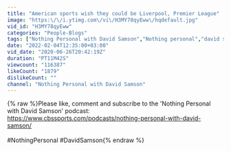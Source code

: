 ```yaml
---
title: "American sports wish they could be Liverpool, Premier League"
image: "https:\/\/i.ytimg.com\/vi\/H3MY78qyEww\/hqdefault.jpg"
vid_id: "H3MY78qyEww"
categories: "People-Blogs"
tags: ["Nothing Personal with David Samson","Nothing personal","david samson"]
date: "2022-02-04T12:35:00+03:00"
vid_date: "2020-06-26T20:42:19Z"
duration: "PT11M42S"
viewcount: "116387"
likeCount: "1879"
dislikeCount: ""
channel: "Nothing Personal with David Samson"
---
```

{% raw %}Please like, comment and subscribe to the 'Nothing Personal with David Samson' podcast: <a rel="nofollow" target="blank" href="https://www.cbssports.com/podcasts/nothing-personal-with-david-samson/">https://www.cbssports.com/podcasts/nothing-personal-with-david-samson/</a><br /><br />#NothingPersonal #DavidSamson{% endraw %}
